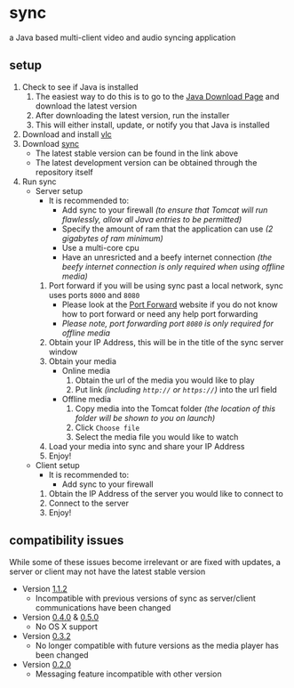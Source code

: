 # sync
a Java based multi-client video and audio syncing application
	
## setup
1. Check to see if Java is installed
	1. The easiest way to do this is to go to the [Java Download Page](https://www.java.com/en/download/) and download the latest version
	2. After downloading the latest version, run the installer
	3. This will either install, update, or notify you that Java is installed
2. Download and install [vlc](http://www.videolan.org/vlc/index.html)
3. Download [sync](https://www.github.com/ajchili/sync/releases)
	* The latest stable version can be found in the link above
	* The latest development version can be obtained through the repository itself
4. Run sync
	* Server setup
		* It is recommended to:
			* Add sync to your firewall _(to ensure that Tomcat will run flawlessly, allow all Java entries to be permitted)_
			* Specify the amount of ram that the application can use _(2 gigabytes of ram minimum)_
			* Use a multi-core cpu
			* Have an unresricted and a beefy internet connection _(the beefy internet connection is only required when using offline media)_
		1. Port forward if you will be using sync past a local network, sync uses ports `8000` and `8080`
			* Please look at the [Port Forward](https://portforward.com/router.htm) website if you do not know how to port forward or need any help port forwarding
			* _Please note, port forwarding port `8080` is only required for offline media_
		2. Obtain your IP Address, this will be in the title of the sync server window
		3. Obtain your media
			* Online media
				1. Obtain the url of the media you would like to play
				2. Put link _(including `http://` or `https://`)_ into the url field
			* Offline media
				1. Copy media into the Tomcat folder _(the location of this folder will be shown to you on launch)_
				2. Click `Choose file`
				3. Select the media file you would like to watch
		4. Load your media into sync and share your IP Address
		5. Enjoy!
	* Client setup
		* It is recommended to:
			* Add sync to your firewall
		1. Obtain the IP Address of the server you would like to connect to
		2. Connect to the server
		3. Enjoy!

## compatibility issues
While some of these issues become irrelevant or are fixed with updates, a server or client may not have the latest stable version

* Version [1.1.2](https://github.com/ajchili/sync/releases/tag/1.1.2)
	* Incompatible with previous versions of sync as server/client communications have been changed
* Version [0.4.0](https://github.com/ajchili/sync/releases/tag/0.4.0) & [0.5.0](https://github.com/ajchili/sync/releases/tag/0.5.0)
	* No OS X support
* Version [0.3.2](https://github.com/ajchili/sync/releases/tag/0.3.2)
	* No longer compatible with future versions as the media player has been changed
* Version [0.2.0](https://github.com/ajchili/sync/releases/tag/0.2.0)
	* Messaging feature incompatible with other version
